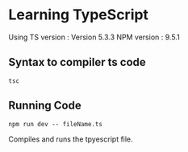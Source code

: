 # Learning TypeScript

Using TS version : Version 5.3.3
NPM version : 9.5.1

## Syntax to compiler ts code
```
tsc
```

## Running Code
```
npm run dev -- fileName.ts
```
Compiles and runs the <fileName> tpyescript file.